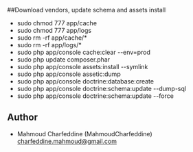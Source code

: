##Download vendors, update schema and assets install

* sudo chmod 777 app/cache
* sudo chmod 777 app/logs
* sudo rm -rf app/cache/*
* sudo rm -rf app/logs/*
* sudo php app/console cache:clear --env=prod
* sudo php update composer.phar
* sudo php app/console assets:install --symlink
* sudo php app/console assetic:dump
* sudo php app/console doctrine:database:create
* sudo php app/console doctrine:schema:update --dump-sql
* sudo php app/console doctrine:schema:update --force

## Author

* Mahmoud Charfeddine (MahmoudCharfeddine)
  charfeddine.mahmoud@gmail.com

